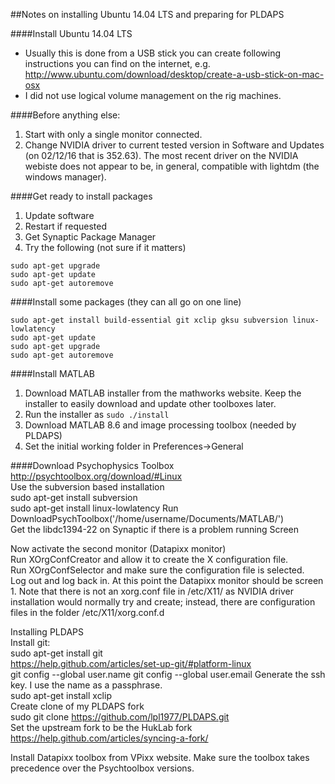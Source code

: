 ##Notes on installing Ubuntu 14.04 LTS and preparing for PLDAPS  

####Install Ubuntu 14.04 LTS  
* Usually this is done from a USB stick you can create following instructions you can find on the internet, e.g.  http://www.ubuntu.com/download/desktop/create-a-usb-stick-on-mac-osx   
* I did not use logical volume management on the rig machines.  

####Before anything else:
1.  Start with only a single monitor connected.  
2.  Change NVIDIA driver to current tested version in Software and Updates (on 02/12/16 that is 352.63).  The most recent driver on the NVIDIA webiste does not appear to be, in general, compatible with lightdm (the windows manager).

####Get ready to install packages
1.  Update software
2.  Restart if requested  
3.  Get Synaptic Package Manager
4.  Try the following (not sure if it matters)  
```
sudo apt-get upgrade
sudo apt-get update
sudo apt-get autoremove
```

####Install some packages (they can all go on one line)
```
sudo apt-get install build-essential git xclip gksu subversion linux-lowlatency   
sudo apt-get update
sudo apt-get upgrade
sudo apt-get autoremove
```

####Install MATLAB
1.  Download MATLAB installer from the mathworks website.  Keep the installer to easily download and update other toolboxes later.
2.  Run the installer as `sudo ./install`
3.  Download MATLAB 8.6 and image processing toolbox (needed by PLDAPS)
4.  Set the initial working folder in Preferences->General

####Download Psychophysics Toolbox  
http://psychtoolbox.org/download/#Linux  
Use the subversion based installation  
sudo apt-get install subversion  
sudo apt-get install linux-lowlatency 
Run DownloadPsychToolbox('/home/username/Documents/MATLAB/')  
Get the libdc1394-22 on Synaptic if there is a problem running Screen  

Now activate the second monitor (Datapixx monitor)  
Run XOrgConfCreator and allow it to create the X configuration file.  
Run XOrgConfSelector and make sure the configuration file is selected.  
Log out and log back in.  At this point the Datapixx monitor should be screen 1.  Note that there is not an xorg.conf file in /etc/X11/ as NVIDIA driver installation would normally try and create; instead, there are configuration files in the folder /etc/X11/xorg.conf.d  

Installing PLDAPS  
Install git:  
sudo apt-get install git  
https://help.github.com/articles/set-up-git/#platform-linux  
git config --global user.name <my name>
git config --global user.email <my email address>
Generate the ssh key.  I use the name as a passphrase.  
sudo apt-get install xclip  
Create clone of my PLDAPS fork  
sudo git clone https://github.com/lpl1977/PLDAPS.git  
Set the upstream fork to be the HukLab fork  
https://help.github.com/articles/syncing-a-fork/  

Install Datapixx toolbox from VPixx website.  Make sure the toolbox takes precedence over the Psychtoolbox versions.
